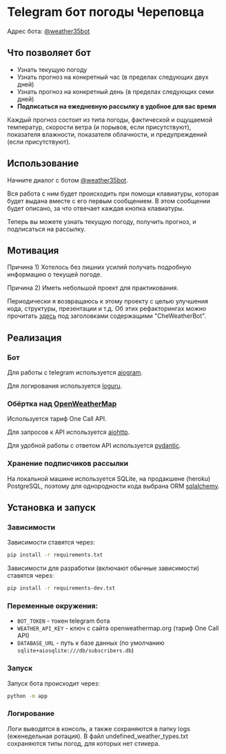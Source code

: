 # Telegram бот погоды Череповца

Адрес бота: [@weather35bot](https://t.me/weather35bot)

## Что позволяет бот

- Узнать текущую погоду
- Узнать прогноз на конкретный час (в пределах следующих двух дней)
- Узнать прогноз на конкретный день (в пределах следующих семи дней)
- **Подписаться на ежедневную рассылку в удобное для вас время**

Каждый прогноз состоит из типа погоды, фактической и ощущаемой температур, скорости ветра (и порывов, если присутствуют), показателя влажности, показателя облачности, и предупреждений (если присутствуют).

## Использование

Начните диалог с ботом [@weather35bot](https://t.me/weather35bot).

Вся работа с ним будет происходить при помощи клавиатуры, которая будет выдана вместе с его первым сообщением. В этом сообщении будет описано, за что отвечает каждая кнопка клавиатуры.

Теперь вы можете узнать текущую погоду, получить прогноз, и подписаться на рассылку.

## Мотивация

Причина 1) Хотелось без лишних усилий получать подробную информацию о текущей погоде.

Причина 2) Иметь небольшой проект для практикования.

Периодически я возвращаюсь к этому проекту с целью улучшения кода, структуры, презентации и т.д. Об этих рефакторингах можно прочитать [здесь](https://github.com/Masynchin/history) под заголовками содержащими "CheWeatherBot".

## Реализация

### Бот

Для работы с telegram используется [aiogram](https://github.com/aiogram/aiogram).

Для логирования используется [loguru](https://github.com/Delgan/loguru).

### Обёртка над [OpenWeatherMap](https://openweathermap.org/)

Используется тариф One Call API.

Для запросов к API используется [aiohttp](https://github.com/aio-libs/aiohttp).

Для удобной работы с ответом API используется [pydantic](https://github.com/samuelcolvin/pydantic).

### Хранение подписчиков рассылки

На локальной машине используется SQLite, на продакшене (heroku) PostgreSQL, поэтому для однородности кода выбрана ORM [sqlalchemy](https://github.com/sqlalchemy/sqlalchemy).

## Установка и запуск

### Зависимости

Зависимости ставятся через:
~~~bash
pip install -r requirements.txt
~~~

Зависимости для разработки (включают обычные зависимости) ставятся через:
~~~bash
pip install -r requirements-dev.txt
~~~

### Переменные окружения:

- `BOT_TOKEN` - токен telegram бота
- `WEATHER_API_KEY` - ключ с сайта openweathermap.org (тариф One Call API)
- `DATABASE_URL` - путь к базе данных (по умолчанию `sqlite+aiosqlite:///db/subscribers.db`)

### Запуск

Запуск бота происходит через:
~~~bash
python -m app
~~~

### Логирование

Логи выводятся в консоль, а также сохраняются в папку logs (еженедельная ротация).
В файл undefined_weather_types.txt сохраняются типы погод, для которых нет стикера.
